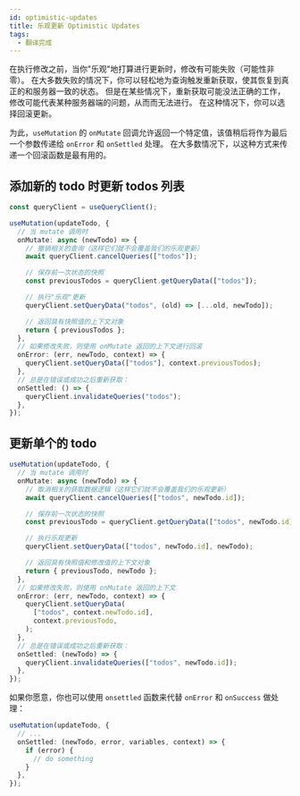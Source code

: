 ```yaml
---
id: optimistic-updates
title: 乐观更新 Optimistic Updates
tags:
  - 翻译完成
---
```


在执行修改之前，当你"乐观"地打算进行更新时，修改有可能失败（可能性非零）。
在大多数失败的情况下，你可以轻松地为查询触发重新获取，使其恢复到真正的和服务器一致的状态。
但是在某些情况下，重新获取可能没法正确的工作，修改可能代表某种服务器端的问题，从而而无法进行。
在这种情况下，你可以选择回滚更新。

为此，`useMutation` 的 `onMutate` 回调允许返回一个特定值，该值稍后将作为最后一个参数传递给 `onError` 和 `onSettled` 处理。
在大多数情况下，以这种方式来传递一个回滚函数是最有用的。

## 添加新的 todo 时更新 todos 列表

```ts
const queryClient = useQueryClient();

useMutation(updateTodo, {
  // 当 mutate 调用时
  onMutate: async (newTodo) => {
    // 撤销相关的查询（这样它们就不会覆盖我们的乐观更新）
    await queryClient.cancelQueries(["todos"]);

    // 保存前一次状态的快照
    const previousTodos = queryClient.getQueryData(["todos"]);

    // 执行"乐观"更新
    queryClient.setQueryData("todos", (old) => [...old, newTodo]);

    // 返回具有快照值的上下文对象
    return { previousTodos };
  },
  // 如果修改失败，则使用 onMutate 返回的上下文进行回滚
  onError: (err, newTodo, context) => {
    queryClient.setQueryData(["todos"], context.previousTodos);
  },
  // 总是在错误或成功之后重新获取：
  onSettled: () => {
    queryClient.invalidateQueries("todos");
  },
});
```

## 更新单个的 todo

```ts
useMutation(updateTodo, {
  // 当 mutate 调用时
  onMutate: async (newTodo) => {
    // 取消相关的获取数据逻辑（这样它们就不会覆盖我们的乐观更新）
    await queryClient.cancelQueries(["todos", newTodo.id]);

    // 保存前一次状态的快照
    const previousTodo = queryClient.getQueryData(["todos", newTodo.id]);

    // 执行乐观更新
    queryClient.setQueryData(["todos", newTodo.id], newTodo);

    // 返回具有快照值和修改值的上下文对象
    return { previousTodo, newTodo };
  },
  // 如果修改失败，则使用 onMutate 返回的上下文
  onError: (err, newTodo, context) => {
    queryClient.setQueryData(
      ["todos", context.newTodo.id],
      context.previousTodo,
    );
  },
  // 总是在错误或成功之后重新获取：
  onSettled: (newTodo) => {
    queryClient.invalidateQueries(["todos", newTodo.id]);
  },
});
```

如果你愿意，你也可以使用 `onsettled` 函数来代替 `onError` 和 `onSuccess` 做处理：

```ts
useMutation(updateTodo, {
  // ...
  onSettled: (newTodo, error, variables, context) => {
    if (error) {
      // do something
    }
  },
});
```

